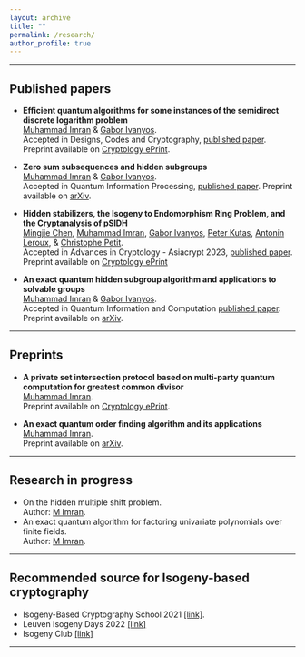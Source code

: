 ```yaml
---
layout: archive
title: ""
permalink: /research/
author_profile: true
---
```


---
## Published papers
* <b>Efficient quantum algorithms for some instances of the semidirect discrete logarithm problem</b>
<br>[Muhammad Imran](https://muh-imran.github.io) & [Gabor Ivanyos](http://old.sztaki.hu/~ivanyos/).
<br>Accepted in Designs, Codes and Cryptography, [published paper](https://link.springer.com/article/10.1007/s10623-024-01416-8?utm_source=rct_congratemailt&utm_medium=email&utm_campaign=oa_20240521&utm_content=10.1007/s10623-024-01416-8). Preprint available on [Cryptology ePrint](https://eprint.iacr.org/2023/1953/).

* <b>Zero sum subsequences and hidden subgroups</b>
<br>[Muhammad Imran](https://muh-imran.github.io) & [Gabor Ivanyos](http://old.sztaki.hu/~ivanyos/).
<br>Accepted in Quantum Information Processing, [published paper](https://doi.org/10.1007/s11128-023-04228-2). Preprint available on [arXiv](https://arxiv.org/abs/2304.08376).

* <b>Hidden stabilizers, the Isogeny to Endomorphism Ring Problem, and the Cryptanalysis of pSIDH</b>
<br>[Mingjie Chen](https://www.birmingham.ac.uk/staff/profiles/computer-science/research-fellow/chen-mingjie.aspx), [Muhammad Imran](https://muh-imran.github.io), [Gabor Ivanyos](http://old.sztaki.hu/~ivanyos/), [Peter Kutas](https://sites.google.com/view/peterkutas89/main-page?authuser=0), [Antonin Leroux](https://tonioecto.github.io/antoninleroux/), & [Christophe Petit](https://christophe.petit.web.ulb.be/index.html).
<br> Accepted in Advances in Cryptology - Asiacrypt 2023, [published paper](https://doi.org/10.1007/978-981-99-8727-6_4). Preprint available on [Cryptology ePrint](https://eprint.iacr.org/2023/779)


* <b>An exact quantum hidden subgroup algorithm and applications to solvable groups</b>
<br>[Muhammad Imran](https://muh-imran.github.io) & [Gabor Ivanyos](http://old.sztaki.hu/~ivanyos/).
<br> Accepted in Quantum Information and Computation [published paper](https://doi.org/10.26421/QIC22.9-10-4). Preprint available on [arXiv](https://arxiv.org/abs/2202.04047).


---
## Preprints
* <b>A private set intersection protocol based on multi-party quantum computation for greatest common divisor</b>
<br>[Muhammad Imran](https://muh-imran.github.io).
<br>Preprint available on [Cryptology ePrint](https://eprint.iacr.org/2023/476).

* <b>An exact quantum order finding algorithm and its applications</b>
<br>[Muhammad Imran](https://muh-imran.github.io).
<br>Preprint available on [arXiv](https://arxiv.org/abs/2205.04240).

---

## Research in progress
* On the hidden multiple shift problem.
 <br>Author: [M Imran](https://muh-imran.github.io).
* An exact quantum algorithm for factoring univariate polynomials over finite fields.
 <br> Author: [M Imran](https://muh-imran.github.io).


---
## Recommended source for Isogeny-based cryptography
* Isogeny-Based Cryptography School 2021 [[link]](https://isogenyschool2020.co.uk/).
* Leuven Isogeny Days 2022 [[link]](https://www.esat.kuleuven.be/cosic/projects/isocrypt/workshops/)
* Isogeny Club [[link]](https://isogeny.club)
 
---

